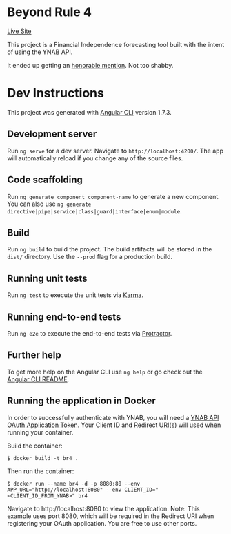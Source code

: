 # Beyond Rule 4

[Live Site](https://beyondrule4.jmmorrissey.com)

This project is a Financial Independence forecasting tool built with the intent of using the YNAB API.

It ended up getting an [honorable mention](https://www.youneedabudget.com/announcing-the-ynab-api-contest-winners/). Not too shabby. 

# Dev Instructions

This project was generated with [Angular CLI](https://github.com/angular/angular-cli) version 1.7.3.

## Development server

Run `ng serve` for a dev server. Navigate to `http://localhost:4200/`. The app will automatically reload if you change any of the source files.

## Code scaffolding

Run `ng generate component component-name` to generate a new component. You can also use `ng generate directive|pipe|service|class|guard|interface|enum|module`.

## Build

Run `ng build` to build the project. The build artifacts will be stored in the `dist/` directory. Use the `--prod` flag for a production build.

## Running unit tests

Run `ng test` to execute the unit tests via [Karma](https://karma-runner.github.io).

## Running end-to-end tests

Run `ng e2e` to execute the end-to-end tests via [Protractor](http://www.protractortest.org/).

## Further help

To get more help on the Angular CLI use `ng help` or go check out the [Angular CLI README](https://github.com/angular/angular-cli/blob/master/README.md).

## Running the application in Docker

In order to successfully authenticate with YNAB, you will need a [YNAB API OAuth Application Token](https://api.youneedabudget.com/). Your Client ID and Redirect URI(s) will used when running your container. 

Build the container:

```shell
$ docker build -t br4 .
```

Then run the container:

```shell
$ docker run --name br4 -d -p 8080:80 --env APP_URL="http://localhost:8080" --env CLIENT_ID="<CLIENT_ID_FROM_YNAB>" br4
```

Navigate to http://localhost:8080 to view the application. Note: This example uses port 8080, which will be required in the Redirect URI when registering your OAuth application. You are free to use other ports.